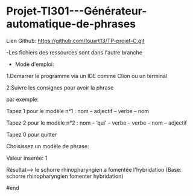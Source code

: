 # Projet-TI301---Générateur-automatique-de-phrases

Lien Github: https://github.com/louart13/TP-projet-C.git

-Les fichiers des ressources sont dans l'autre branche

* Mode d'emploi:

1.Demarrer le programme via un IDE comme Clion ou un terminal

2.Suivre les consignes pour avoir la phrase



par exemple:

Tapez 1 pour le modèle n°1 : nom – adjectif – verbe – nom

Tapez 2 pour le modèle n°2 : nom – ‘qui’ – verbe – verbe – nom – adjectif

Tapez 0 pour quitter

Choisissez un modèle de phrase:

Valeur inserée: 1

Résultat--> le schorre rhinopharyngien a fomentée l'hybridation
    (Base: schorre rhinopharyngien fomenter hybridation)
    
    
#end
